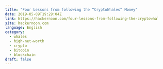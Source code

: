 ```yaml
---
title: "Four Lessons from following the “CryptoWhales” Money"
date: 2019-05-09T19:29:04Z
link: https://hackernoon.com/four-lessons-from-following-the-cryptowhales-money-445df8cbdc38?source=rss----3a8144eabfe3---4&utm_medium=RSS&utm_source=news.12bit.vn
site: hackernoon.com
language: English
category:
  - whales
  - high-net-worth
  - crypto
  - bitcoin
  - blockchain
draft: false
---
```

